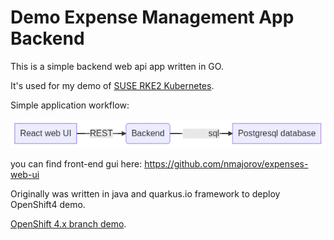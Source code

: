 # Demo Expense Management App Backend

This is a simple backend web api  app written in GO.

It's used for my demo of [SUSE RKE2 Kubernetes](https://docs.rke2.io/).

Simple application workflow:

![diagramm](./mermaid-diagram-20200916145609.png)

you can find front-end gui here: https://github.com/nmajorov/expenses-web-ui



Originally was written in java and quarkus.io framework to deploy OpenShift4 demo.

[OpenShift 4.x branch demo](https://github.com/nmajorov/expense-app-backend/tree/quarkus-openshift4).
